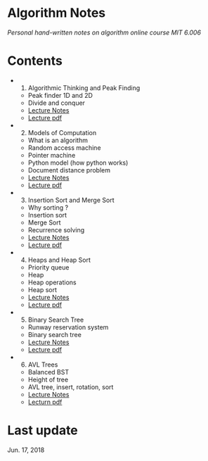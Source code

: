 # Algorithm Notes  
*Personal hand-written notes on algorithm online course MIT 6.006*  

# Contents  
+ 1. Algorithmic Thinking and Peak Finding
  - Peak finder 1D and 2D
  - Divide and conquer 
  - [Lecture Notes](https://github.com/SuperYuLu/AlgorithmsNotes/blob/master/1.Algorithmic%20Thinking%20and%20Peak%20Finding.pdf)
  - [Lecture pdf](https://github.com/SuperYuLu/AlgorithmsNotes/blob/master/Lecture_PDFs/Lecture1_Introduction_and_Peak_Finding.pdf)
+ 2. Models of Computation
  - What is an algorithm 
  - Random access machine
  - Pointer machine
  - Python model (how python works)
  - Document distance problem
  - [Lecture Notes](https://github.com/SuperYuLu/AlgorithmsNotes/blob/master/2.Models%20of%20Computation%2C%20Document%20Distance.pdf)
  - [Lecture pdf](https://github.com/SuperYuLu/AlgorithmsNotes/blob/master/Lecture_PDFs/Lecture2_Models_of_Computation.pdf)
+ 3. Insertion Sort and Merge Sort
  - Why sorting ?
  - Insertion sort
  - Merge Sort
  - Recurrence solving 
  - [Lecture Notes](https://github.com/SuperYuLu/AlgorithmsNotes/blob/master/3.Insertion%20Sort%20and%20Merge%20Sort.pdf)
  - [Lecture pdf](https://github.com/SuperYuLu/AlgorithmsNotes/blob/master/Lecture_PDFs/Lecture3_Insertion_Sort_Merge_Sort.pdf)  
+ 4. Heaps and Heap Sort
  - Priority queue
  - Heap 
  - Heap operations 
  - Heap sort 
  - [Lecture Notes](https://github.com/SuperYuLu/AlgorithmsNotes/blob/master/4.Heaps%20and%20Heap%20Sort.pdf)
  - [Lecture pdf](https://github.com/SuperYuLu/AlgorithmsNotes/blob/master/Lecture_PDFs/Lecture4_Heap_and_Heap_sort.pdf)
+ 5. Binary Search Tree
  - Runway reservation system 
  - Binary search tree
  - [Lecture Notes](https://github.com/SuperYuLu/AlgorithmsNotes/blob/master/5.Binary%20Search%20Trees%2C%20BST%20Sort.pdf)
  - [Lecture pdf](https://github.com/SuperYuLu/AlgorithmsNotes/blob/master/Lecture_PDFs/Lecture5_Binary_Search_Trees_and_BST_Sort.pdf)
+ 6. AVL Trees
  - Balanced BST
  - Height of tree
  - AVL tree, insert, rotation, sort
  - [Lecture Notes](https://github.com/SuperYuLu/AlgorithmsNotes/blob/master/6.AVL%20Trees%2C%20AVL%20Sort.pdf)
  - [Lecturn pdf](https://github.com/SuperYuLu/AlgorithmsNotes/blob/master/Lecture_PDFs/Lecture6_AVL_Trees_and_AVL_Sort.pdf)
  
  
# Last update  
Jun. 17, 2018

